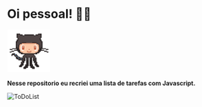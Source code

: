 <h1>Oi pessoal! 👋🏻</h1> 
                               
<img  height="100em" alt="gif" src="https://raw.githubusercontent.com/iCharlesZ/FigureBed/master/img/octocat.gif">

<strong> Nesse repositorio eu recriei uma lista de tarefas com Javascript.</strong>

<img alt="ToDoList" src="https://j.gifs.com/Dq9lVy.gif">

